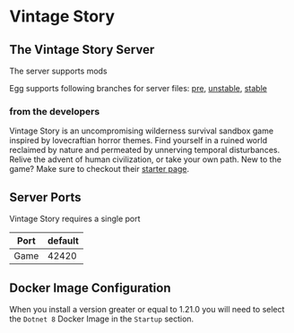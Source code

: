 # Vintage Story

## The Vintage Story Server

The server supports mods

Egg supports following branches for server files: [pre](http://api.vintagestory.at/pre.json), [unstable](http://api.vintagestory.at/unstable.json), [stable](http://api.vintagestory.at/stable.json)

### from the developers

Vintage Story is an uncompromising wilderness survival sandbox game inspired by lovecraftian horror themes.
Find yourself in a ruined world reclaimed by nature and permeated by unnerving temporal disturbances.
Relive the advent of human civilization, or take your own path.
New to the game? Make sure to checkout their [starter page](https://wiki.vintagestory.at/index.php?title=Main_Page).

## Server Ports

Vintage Story requires a single port

| Port    | default |
|---------|---------|
| Game    | 42420   |


## Docker Image Configuration

When you install a version greater or equal to 1.21.0 you will need to select the `Dotnet 8` Docker Image in the `Startup` section.